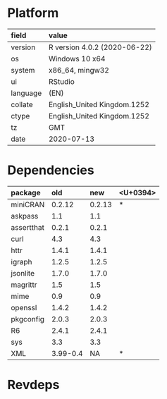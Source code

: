 # Platform

|field    |value                        |
|:--------|:----------------------------|
|version  |R version 4.0.2 (2020-06-22) |
|os       |Windows 10 x64               |
|system   |x86_64, mingw32              |
|ui       |RStudio                      |
|language |(EN)                         |
|collate  |English_United Kingdom.1252  |
|ctype    |English_United Kingdom.1252  |
|tz       |GMT                          |
|date     |2020-07-13                   |

# Dependencies

|package    |old      |new    |<U+0394>  |
|:----------|:--------|:------|:--|
|miniCRAN   |0.2.12   |0.2.13 |*  |
|askpass    |1.1      |1.1    |   |
|assertthat |0.2.1    |0.2.1  |   |
|curl       |4.3      |4.3    |   |
|httr       |1.4.1    |1.4.1  |   |
|igraph     |1.2.5    |1.2.5  |   |
|jsonlite   |1.7.0    |1.7.0  |   |
|magrittr   |1.5      |1.5    |   |
|mime       |0.9      |0.9    |   |
|openssl    |1.4.2    |1.4.2  |   |
|pkgconfig  |2.0.3    |2.0.3  |   |
|R6         |2.4.1    |2.4.1  |   |
|sys        |3.3      |3.3    |   |
|XML        |3.99-0.4 |NA     |*  |

# Revdeps

